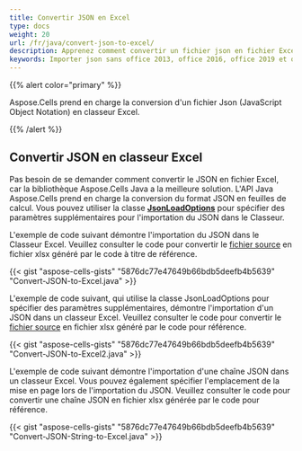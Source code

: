 ```yaml
---
title: Convertir JSON en Excel
type: docs
weight: 20
url: /fr/java/convert-json-to-excel/
description: Apprenez comment convertir un fichier json en fichier Excel avec Aspose.Cells.
keywords: Importer json sans office 2013, office 2016, office 2019 et office 365.
---
```


{{% alert color="primary" %}}

Aspose.Cells prend en charge la conversion d'un fichier Json (JavaScript Object Notation) en classeur Excel.

{{% /alert %}}

## **Convertir JSON en classeur Excel**

Pas besoin de se demander comment convertir le JSON en fichier Excel, car la bibliothèque Aspose.Cells Java a la meilleure solution. L'API Java Aspose.Cells prend en charge la conversion du format JSON en feuilles de calcul. Vous pouvez utiliser la classe [**JsonLoadOptions**](https://reference.aspose.com/cells/java/com.aspose.cells/JsonLoadOptions) pour spécifier des paramètres supplémentaires pour l'importation du JSON dans le Classeur.

L'exemple de code suivant démontre l'importation du JSON dans le Classeur Excel. Veuillez consulter le code pour convertir le [fichier source](sample.json) en fichier xlsx généré par le code à titre de référence.

{{< gist "aspose-cells-gists" "5876dc77e47649b66bdb5deefb4b5639" "Convert-JSON-to-Excel.java" >}}

L'exemple de code suivant, qui utilise la classe JsonLoadOptions pour spécifier des paramètres supplémentaires, démontre l'importation d'un JSON dans un classeur Excel. Veuillez consulter le code pour convertir le [fichier source](sample.json) en fichier xlsx généré par le code pour référence.

{{< gist "aspose-cells-gists" "5876dc77e47649b66bdb5deefb4b5639" "Convert-JSON-to-Excel2.java" >}}

L'exemple de code suivant démontre l'importation d'une chaîne JSON dans un classeur Excel. Vous pouvez également spécifier l'emplacement de la mise en page lors de l'importation du JSON. Veuillez consulter le code pour convertir une chaîne JSON en fichier xlsx générée par le code pour référence.

{{< gist "aspose-cells-gists" "5876dc77e47649b66bdb5deefb4b5639" "Convert-JSON-String-to-Excel.java" >}}

